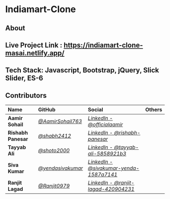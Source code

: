 # Indiamart-Clone

## About

## Live Project Link : https://indiamart-clone-masai.netlify.app/

## Tech Stack: Javascript, Bootstrap, jQuery, Slick Slider, ES-6

## Contributors

| Name | GitHub | Social | Others |
|:---- |:------ |:------ |:-|
|**Aamir Sohail**|[*@AamirSohail763*](https://github.com/AamirSohail763)|[*LinkedIn - @officialaamir*](https://www.linkedin.com/in/officialaamir/) | |
|**Rishabh Panesar**|[*@shabh2412*](https://github.com/shabh2412)| [*LinkedIn - @rishabh-panesar*](https://www.linkedin.com/in/rishabh-panesar/) | |
|**Tayyab Ali**|[*@shoto2000*](https://github.com/shoto2000)|[*LinkedIn - @tayyab-ali-5858921b3*](https://www.linkedin.com/in/tayyab-ali-5858921b3/) | |
|**Siva Kumar**|[*@yendasivakumar*](https://github.com/yendasivakumar)|[*LinkedIn - @sivakumar-yenda-1587a7141*](https://www.linkedin.com/in/sivakumar-yenda-1587a7141/) | |
|**Ranjit Lagad**|[*@Ranjit0979*](https://github.com/Ranjit0979)|[*LinkedIn - @ranjit-lagad-420904231*](https://www.linkedin.com/in/ranjit-lagad-420904231/) | |
